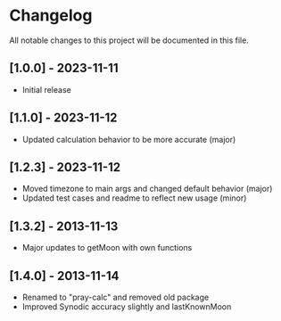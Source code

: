 # Changelog

All notable changes to this project will be documented in this file.

## [1.0.0] - 2023-11-11

- Initial release

## [1.1.0] - 2023-11-12

- Updated calculation behavior to be more accurate (major)

## [1.2.3] - 2023-11-12

- Moved timezone to main args and changed default behavior (major)
- Updated test cases and readme to reflect new usage (minor)

## [1.3.2] - 2013-11-13

- Major updates to getMoon with own functions

## [1.4.0] - 2013-11-14

- Renamed to "pray-calc" and removed old package
- Improved Synodic accuracy slightly and lastKnownMoon
